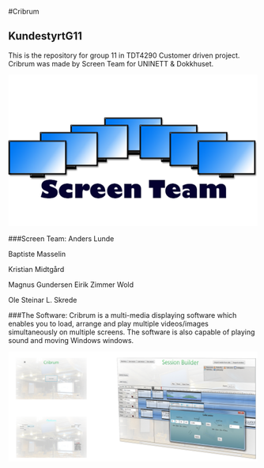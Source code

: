 #Cribrum
## KundestyrtG11

This is the repository for group 11 in TDT4290 Customer driven project.
Cribrum was made by Screen Team for UNINETT & Dokkhuset.

![ScreenTeam](https://github.com/Agfct/KundestyrtG11/blob/Develop/ScreenTeamFX/resources/ScreenTeam_logo.png?raw=true)




###Screen Team:
Anders Lunde

Baptiste Masselin

Kristian Midtgård

Magnus Gundersen
Eirik Zimmer Wold

Ole Steinar L. Skrede


###The Software:
Cribrum is a multi-media displaying software which enables you to 
load, arrange and play multiple videos/images simultaneously on multiple screens.
The software is also capable of playing sound and moving Windows windows.

![ScreenTeam](https://github.com/Agfct/KundestyrtG11/blob/Develop/ScreenTeamFX/resources/Cribrum_full.png?raw=true)

